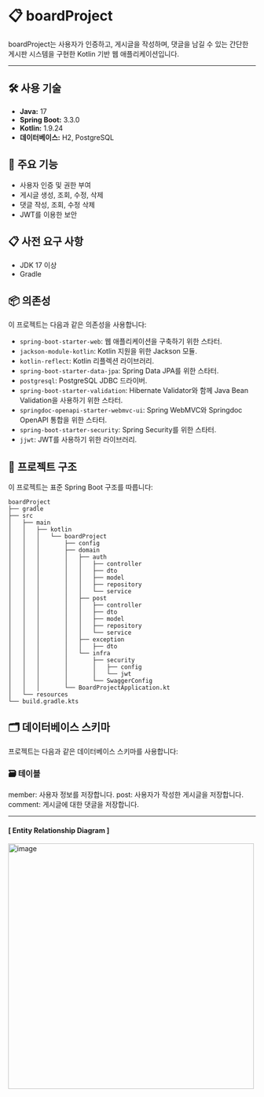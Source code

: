 # 📋 boardProject

boardProject는 사용자가 인증하고, 게시글을 작성하며, 댓글을 남길 수 있는 간단한 게시판 시스템을 구현한 Kotlin 기반 웹 애플리케이션입니다.
***

## 🛠 사용 기술

- **Java:** 17
- **Spring Boot:** 3.3.0
- **Kotlin:** 1.9.24
- **데이터베이스:** H2, PostgreSQL

## 🚀 주요 기능

- 사용자 인증 및 권한 부여
- 게시글 생성, 조회, 수정, 삭제
- 댓글 작성, 조회, 수정 삭제
- JWT를 이용한 보안


## 📋 사전 요구 사항

- JDK 17 이상
- Gradle

## 📦 의존성

이 프로젝트는 다음과 같은 의존성을 사용합니다:

- `spring-boot-starter-web`: 웹 애플리케이션을 구축하기 위한 스타터.
- `jackson-module-kotlin`: Kotlin 지원을 위한 Jackson 모듈.
- `kotlin-reflect`: Kotlin 리플렉션 라이브러리.
- `spring-boot-starter-data-jpa`: Spring Data JPA를 위한 스타터.
- `postgresql`: PostgreSQL JDBC 드라이버.
- `spring-boot-starter-validation`: Hibernate Validator와 함께 Java Bean Validation을 사용하기 위한 스타터.
- `springdoc-openapi-starter-webmvc-ui`: Spring WebMVC와 Springdoc OpenAPI 통합을 위한 스타터.
- `spring-boot-starter-security`: Spring Security를 위한 스타터.
- `jjwt`: JWT를 사용하기 위한 라이브러리.

## 📂 프로젝트 구조

이 프로젝트는 표준 Spring Boot 구조를 따릅니다:

```
boardProject
├── gradle
├── src
│   ├── main
│   │   ├── kotlin
│   │   │   └── boardProject
│   │   │       ├── config
│   │   │       ├── domain
│   │   │       │   ├── auth
│   │   │       │   │   ├── controller
│   │   │       │   │   ├── dto
│   │   │       │   │   ├── model
│   │   │       │   │   ├── repository
│   │   │       │   │   └── service
│   │   │       │   ├── post
│   │   │       │   │   ├── controller
│   │   │       │   │   ├── dto
│   │   │       │   │   ├── model
│   │   │       │   │   ├── repository
│   │   │       │   │   └── service
│   │   │       │   ├── exception
│   │   │       │   │   ├── dto
│   │   │       │   └── infra
│   │   │       │       ├── security
│   │   │       │       │   ├── config
│   │   │       │       │   └── jwt
│   │   │       │       └── SwaggerConfig
│   │   │       └── BoardProjectApplication.kt
│   └── resources
└── build.gradle.kts

```

## 🗂️ 데이터베이스 스키마
프로젝트는 다음과 같은 데이터베이스 스키마를 사용합니다:


### 🗃️ 테이블
member: 사용자 정보를 저장합니다.
post: 사용자가 작성한 게시글을 저장합니다.
comment: 게시글에 대한 댓글을 저장합니다.



***

#### [ Entity Relationship Diagram ]
<img width="500" alt="image" src="https://github.com/taehuiii/boardProject/assets/160212663/a5cafe1f-8b6f-44e9-b28c-748e9158aecb">





